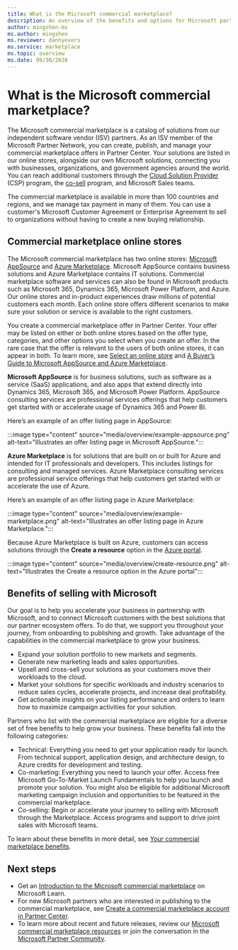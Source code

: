```yaml
---
title: What is the Microsoft commercial marketplace?
description: An overview of the benefits and options for Microsoft partners who list solutions on the Microsoft commercial marketplace.
author: mingshen-ms 
ms.author: mingshen
ms.reviewer: dannyevers
ms.service: marketplace 
ms.topic: overview
ms.date: 09/30/2020
---
```


# What is the Microsoft commercial marketplace?

The Microsoft commercial marketplace is a catalog of solutions from our independent software vendor (ISV) partners. As an ISV member of the Microsoft Partner Network, you can create, publish, and manage your commercial marketplace offers in Partner Center. Your solutions are listed in our online stores, alongside our own Microsoft solutions, connecting you with businesses, organizations, and government agencies around the world. You can reach additional customers through the [Cloud Solution Provider](https://partner.microsoft.com/cloud-solution-provider) (CSP) program, the [co-sell](marketplace-co-sell.md) program, and Microsoft Sales teams.

The commercial marketplace is available in more than 100 countries and regions, and we manage tax payment in many of them. You can use a customer's Microsoft Customer Agreement or Enterprise Agreement to sell to organizations without having to create a new buying relationship.

## Commercial marketplace online stores

The Microsoft commercial marketplace has two online stores: [Microsoft AppSource](https://appsource.microsoft.com/) and [Azure Marketplace](https://azuremarketplace.microsoft.com/). Microsoft AppSource contains business solutions and Azure Marketplace contains IT solutions. Commercial marketplace software and services can also be found in Microsoft products such as Microsoft 365, Dynamics 365, Microsoft Power Platform, and Azure. Our online stores and in-product experiences draw millions of potential customers each month. Each online store offers different scenarios to make sure your solution or service is available to the right customers.

You create a commercial marketplace offer in Partner Center. Your offer may be listed on either or both online stores based on the offer type, categories, and other options you select when you create an offer. In the rare case that the offer is relevant to the users of both online stores, it can appear in both. To learn more, see [Select an online store](determine-your-listing-type.md#selecting-an-online-store) and [A Buyer’s Guide to Microsoft AppSource and Azure Marketplace](https://aka.ms/MarketplaceBuyerGuide).

**Microsoft AppSource** is for business solutions, such as software as a service (SaaS) applications, and also apps that extend directly into Dynamics 365, Microsoft 365, and Microsoft Power Platform. AppSource consulting services are professional services offerings that help customers get started with or accelerate usage of Dynamics 365 and Power BI.

Here’s an example of an offer listing page in AppSource:

:::image type="content" source="media/overview/example-appsource.png" alt-text="Illustrates an offer listing page in Microsoft AppSource.":::

**Azure Marketplace** is for solutions that are built on or built for Azure and intended for IT professionals and developers. This includes listings for consulting and managed services. Azure Marketplace consulting services are professional service offerings that help customers get started with or accelerate the use of Azure.

Here’s an example of an offer listing page in Azure Marketplace:

:::image type="content" source="media/overview/example-marketplace.png" alt-text="Illustrates an offer listing page in Azure Marketplace."::: 

Because Azure Marketplace is built on Azure, customers can access solutions through the **Create a resource** option in the [Azure portal](https://portal.azure.com/).

:::image type="content" source="media/overview/create-resource.png" alt-text="Illustrates the Create a resource option in the Azure portal"::: 

## Benefits of selling with Microsoft

Our goal is to help you accelerate your business in partnership with Microsoft, and to connect Microsoft customers with the best solutions that our partner ecosystem offers. To do that, we support you throughout your journey, from onboarding to publishing and growth. Take advantage of the capabilities in the commercial marketplace to grow your business.

- Expand your solution portfolio to new markets and segments.
- Generate new marketing leads and sales opportunities.
- Upsell and cross-sell your solutions as your customers move their workloads to the cloud. 
- Market your solutions for specific workloads and industry scenarios to reduce sales cycles, accelerate projects, and increase deal profitability.
- Get actionable insights on your listing performance and orders to learn how to maximize campaign activities for your solution.

Partners who list with the commercial marketplace are eligible for a diverse set of free benefits to help grow your business. These benefits fall into the following categories:

- Technical: Everything you need to get your application ready for launch. From technical support, application design, and architecture design, to Azure credits for development and testing.
- Co-marketing: Everything you need to launch your offer. Access free Microsoft Go-To-Market Launch Fundamentals to help you launch and promote your solution. You might also be eligible for additional Microsoft marketing campaign inclusion and opportunities to be featured in the commercial marketplace.
- Co-selling: Begin or accelerate your journey to selling with Microsoft through the Marketplace. Access programs and support to drive joint sales with Microsoft teams.

To learn about these benefits in more detail, see [Your commercial marketplace benefits](gtm-your-marketplace-benefits.md).

## Next steps

- Get an [Introduction to the Microsoft commercial marketplace](/learn/modules/intro-commercial-marketplace/) on Microsoft Learn.
- For new Microsoft partners who are interested in publishing to the commercial marketplace, see [Create a commercial marketplace account in Partner Center](partner-center-portal/create-account.md).
- To learn more about recent and future releases, review our [Microsoft commercial marketplace resources](marketplace-roadmap.md) or join the conversation in the [Microsoft Partner Community](https://www.microsoftpartnercommunity.com/).
